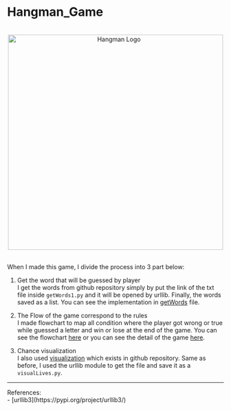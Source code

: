 # Hangman_Game

<div align="center">
  <br>
  <img src="https://i.gyazo.com/81ca3e17a698bd712d0766d50ca0cef7.png" alt="Hangman Logo" width="500">
</div>

<br>

When I made this game, I divide the process into 3 part below:
1. Get the word that will be guessed by player <br>
   I get the words from github repository simply by put the link of the txt file inside `getWords1.py` and it will be opened by urllib. Finally, the words saved as a list. You can see the implementation in [getWords](https://github.com/Ditra02/Hangman_game/tree/main/getWord) file.

2. The Flow of the game correspond to the rules <br>
   I made flowchart to map all condition where the player got wrong or true while guessed a letter and win or lose at the end of the game. You can see the flowchart [here](https://github.com/Ditra02/Hangman_game/blob/main/hangman_flowchart.drawio.png) or you can see the detail of the game [here](https://en.wikipedia.org/wiki/Hangman_(game)).
   
3. Chance visualization <br>
   I also used [visualization](https://raw.githubusercontent.com/kying18/hangman/master/hangman_visual.py) which exists in github repository. Same as before, I used the urllib module to get the file and save it as a `visualLives.py`.
   
<hr>
References: <br>
- [urllib3](https://pypi.org/project/urllib3/)

